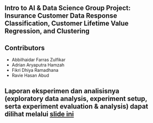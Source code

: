 ## Intro to AI & Data Science Group Project: Insurance Customer Data Response Classification, Customer Lifetime Value Regression, and Clustering

## Contributors

- Abbilhaidar Farras Zulfikar
- Adrian Aryaputra Hamzah
- Fikri Dhiya Ramadhana
- Ravie Hasan Abud

## Laporan eksperimen dan analisisnya (exploratory data analysis, experiment setup, serta experiment evaluation & analysis) dapat dilihat melalui [slide ini](Report%20and%20Analysis.pdf)
